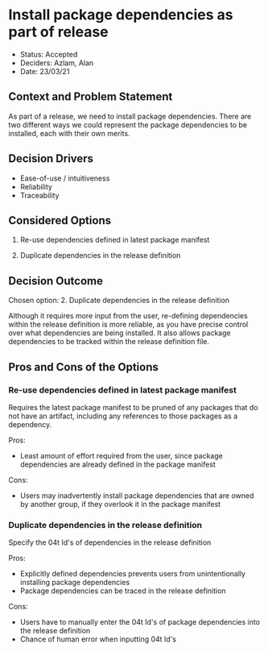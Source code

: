 # Install package dependencies as part of release

* Status: Accepted<!-- optional -->
* Deciders: Azlam, Alan <!-- optional -->
* Date: 23/03/21 <!-- optional -->

## Context and Problem Statement

As part of a release, we need to install package dependencies. There are two different ways we could represent the package dependencies to be installed, each with their own merits.

## Decision Drivers <!-- optional -->

* Ease-of-use / intuitiveness
* Reliability
* Traceability

## Considered Options

1. Re-use dependencies defined in latest package manifest

2. Duplicate dependencies in the release definition


## Decision Outcome

Chosen option: 2. Duplicate dependencies in the release definition

Although it requires more input from the user, re-defining dependencies within the release definition is more reliable, as you have precise control over what dependencies are being installed. It also allows package dependencies to be tracked within the release definition file.

## Pros and Cons of the Options <!-- optional -->

### Re-use dependencies defined in latest package manifest

 Requires the latest package manifest to be pruned of any packages that do not have an artifact, including any references to those packages as a dependency.

Pros:
* Least amount of effort required from the user, since package dependencies are already defined in the package manifest

Cons:
* Users may inadvertently install package dependencies that are owned by another group, if they overlook it in the package manifest <!-- numbers of pros and cons can vary -->

### Duplicate dependencies in the release definition

Specify the 04t Id's of dependencies in the release definition

Pros:
* Explicitly defined dependencies prevents users from unintentionally installing package dependencies
* Package dependencies can be traced in the release definition

Cons:
* Users have to manually enter the 04t Id's of package dependencies into the release definition
* Chance of human error when inputting 04t Id's


<!-- markdownlint-disable-file MD013 -->
